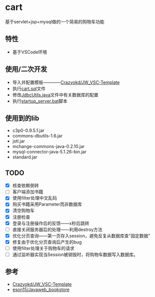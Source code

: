 # cart
基于servlet+jsp+mysql做的一个简易的购物车功能
## 特性
- 基于VSCode环境
## 使用/二次开发
- 导入并配置模板————[Crazyokd/JW_VSC-Template](##参考)
- 执行[cart.sql](cart.sql)文件
- 修改[JdbcUtils.java](pkg/ex11/utils/JdbcUtils.java)文件中有关数据库的配置
- 执行[startup_server.bat](startup_server.bat)脚本
## 使用到的lib
- c3p0-0.9.5.1.jar
- commons-dbutils-1.6.jar
- jstl.jar
- mchange-commons-java-0.2.10.jar
- mysql-connector-java-5.1.26-bin.jar
- standard.jar
## TODO
- [x] 核查依赖倒转
- [ ] 客户端添加书籍
- [x] 使用filter处理中文乱码
- [x] 购买书籍采用Parameter而非数据库
- [x] 清空购物车
- [x] 注册检查
- [x] 登录与注册操作后的反馈——x秒后跳转
- [ ] 直接关闭服务器后的处理——利用destroy方法
- [x] 优化分页查询——第一页存入session，避免反复从数据库查"固定数据"
- [x] 修复由于优化分页查询后产生的bug
- [ ] 使用filter处理关于购物车的请求
- [ ] 通过监听器实现当Session被销毁时，将购物车数据写入数据库。
## 参考
- [Crazyokd/JW_VSC-Template](https://github.com/Crazyokd/JW_VSC-Template)
- [eson15/Javaweb_bookstore](https://github.com/eson15/Javaweb_bookstore)